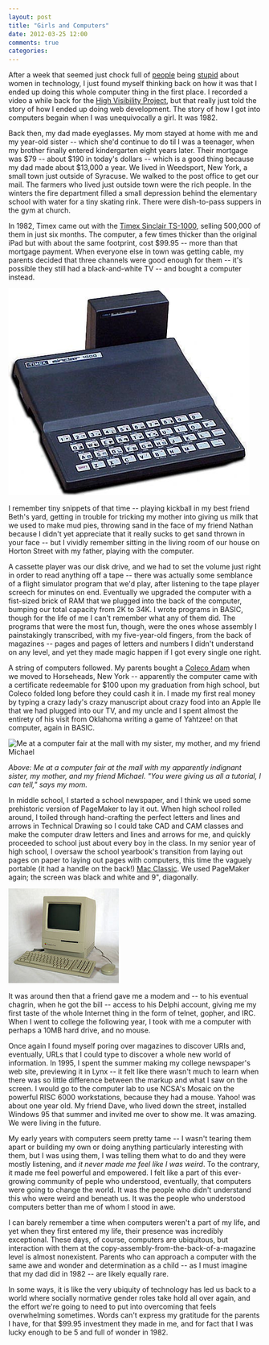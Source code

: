 ```yaml
---
layout: post
title: "Girls and Computers"
date: 2012-03-25 12:00
comments: true
categories:
---
```


After a week that seemed just chock full of
[people](http://storify.com/ireneros/sexist-language-earns-sqoot-lots-of-fury)
being [stupid](http://storify.com/charlesarthur/oh-hai-sexism) about women in
technology, I just found myself thinking back on how it was that I ended up
doing this whole computer thing in the first place.  I recorded a video a while
back for the [High Visibility Project](http://highvisibilityproject.org/2011/10/rebecca-murphey/), but that
really just told the story of how I ended up doing web development. The story
of how I got into computers begain when I was unequivocally a girl. It was
1982.

Back then, my dad made eyeglasses. My mom stayed at home with me and my
year-old sister -- which she'd continue to do til I was a teenager, when my
brother finally entered kindergarten eight years later. Their mortgage was $79
-- about $190 in today's dollars -- which is a good thing because my dad made
about $13,000 a year. We lived in Weedsport, New York, a small town just
outside of Syracuse. We walked to the post office to get our mail. The farmers
who lived just outside town were the rich people. In the winters the fire
department filled a small depression behind the elementary school with water
for a tiny skating rink. There were dish-to-pass suppers in the gym at church.

In 1982, Timex came out with the [Timex Sinclair TS-1000](http://en.wikipedia.org/wiki/Timex_Sinclair),
selling 500,000 of them in just six months. The computer, a few times thicker
than the original iPad but with about the same footprint, cost $99.95 -- more
than that mortgage payment. When everyone else in town was getting cable,
my parents decided that three channels were good enough for them -- it's
possible they still had a black-and-white TV -- and bought a computer instead.

![Timex Sinclair TS-1000](/images/ts1000.JPG)

I remember tiny snippets of that time -- playing kickball in my best friend
Beth's yard, getting in trouble for tricking my mother into giving us milk that
we used to make mud pies, throwing sand in the face of my friend Nathan
because I didn't yet appreciate that it really sucks to get sand thrown in your
face -- but I vividly remember sitting in the living room of our house on
Horton Street with my father, playing with the computer.

A cassette player was our disk drive, and we had to set the volume just right
in order to read anything off a tape -- there was actually some semblance of a
flight simulator program that we'd play, after listening to the tape player
screech for minutes on end. Eventually we upgraded the computer with a
fist-sized brick of RAM that we plugged into the back of the computer, bumping
our total capacity from 2K to 34K. I wrote programs in BASIC, though for the
life of me I can't remember what any of them did. The programs that were the
most fun, though, were the ones whose assembly I painstakingly transcribed,
with my five-year-old fingers, from the back of magazines -- pages and pages of
letters and numbers I didn't understand on any level, and yet they made magic
happen if I got every single one right.

A string of computers followed. My parents bought a [Coleco Adam](http://en.wikipedia.org/wiki/Coleco_Adam) when we moved
to Horseheads, New York -- apparently the computer came with a certificate
redeemable for $100 upon my graduation from high school, but Coleco folded long
before they could cash it in. I made my first real money by typing a crazy
lady's crazy manuscript about crazy food into an Apple IIe that we had plugged
into our TV, and my uncle and I spent almost the entirety of his visit from
Oklahoma writing a game of Yahtzee! on that computer, again in BASIC.

![Me at a computer fair at the mall with my sister, my mother, and my friend
Michael](/images/rebecca-computer.jpg)

*Above: Me at a computer fair at the mall with my apparently indignant sister, my
mother, and my friend Michael. "You were giving us all a tutorial, I can tell,"
says my mom.*

In middle school, I started a school newspaper, and I think we used some
prehistoric version of PageMaker to lay it out. When high school rolled around,
I toiled through hand-crafting the perfect letters and lines and arrows in
Technical Drawing so I could take CAD and CAM classes and make the computer
draw letters and lines and arrows for me, and quickly proceeded to school just
about every boy in the class. In my senior year of high school, I oversaw the
school yearbook's transition from laying out pages on paper to laying out pages
with computers, this time the vaguely portable (it had a handle on the back!)
[Mac Classic](http://en.wikipedia.org/wiki/Macintosh_Classic).
We used PageMaker again; the screen was black and white and 9", diagonally.

![Macintosh Classic](/images/mac-classic.jpg)

It was around then that a friend gave me a modem and -- to his eventual
chagrin, when he got the bill -- access to his Delphi account, giving me my
first taste of the whole Internet thing in the form of telnet, gopher, and IRC.
When I went to college the following year, I took with me a computer with
perhaps a 10MB hard drive, and no mouse.

Once again I found myself poring over magazines to discover URIs and,
eventually, URLs that I could type to discover a whole new world of
information. In 1995, I spent the summer making my college newspaper's web
site, previewing it in Lynx -- it felt like there wasn't much to learn when
there was so little difference between the markup and what I saw on the screen.
I would go to the computer lab to use NCSA's Mosaic on the powerful RISC 6000
workstations, because they had a mouse. Yahoo! was about one year old. My
friend Dave, who lived down the street, installed Windows 95 that summer and
invited me over to show me. It was amazing. We were living in the future.

My early years with computers seem pretty tame -- I wasn't tearing them apart
or building my own or doing anything particularly interesting with them, but I
was using them, I was telling them what to do and they were mostly listening,
and *it never made me feel like I was weird*. To the contrary, it made me
feel powerful and empowered. I felt like a part of this ever-growing community
of peple who understood, eventually, that computers were going to change the
world. It was the people who didn't understand this who were weird and beneath
us. It was the people who understood computers better than me of whom I stood in
awe.

I can barely remember a time when computers weren't a part of my life, and yet
when they first entered my life, their presence was incredibly exceptional.
These days, of course, computers are ubiquitous, but interaction with them at
the copy-assembly-from-the-back-of-a-magazine level is almost nonexistent.
Parents who can approach a computer with the same awe and wonder and
determination as a child -- as I must imagine that my dad did in 1982 -- are
likely equally rare.

In some ways, it is like the very ubiquity of technology has led us back to a
world where socially normative gender roles take hold all over again, and the
effort we're going to need to put into overcoming that feels overwhelming
sometimes. Words can't express my gratitude for the parents I have, for
that $99.95 investment they made in me, and for fact that I was lucky enough to
be 5 and full of wonder in 1982.
